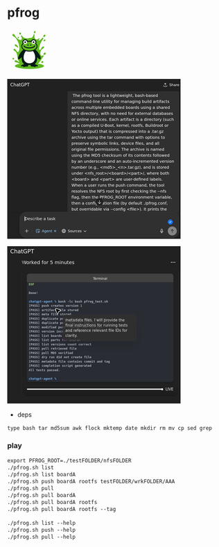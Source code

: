 # pfrog


![alt text](image-2.png)


![alt text](image.png)

![alt text](image-1.png)

* deps
```
type bash tar md5sum awk flock mktemp date mkdir rm mv cp sed grep
```

### play

```
export PFROG_ROOT=./testFOLDER/nfsFOLDER
./pfrog.sh list
./pfrog.sh list boardA
./pfrog.sh push boardA rootfs testFOLDER/wrkFOLDER/AAA
./pfrog.sh pull 
./pfrog.sh pull boardA
./pfrog.sh pull boardA rootfs
./pfrog.sh pull boardA rootfs --tag

./pfrog.sh list --help
./pfrog.sh push --help
./pfrog.sh pull --help

```